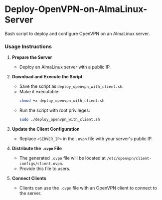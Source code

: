 # Deploy-OpenVPN-on-AlmaLinux-Server
Bash script to deploy and configure OpenVPN on an AlmaLinux server.

### **Usage Instructions**

1. **Prepare the Server**
   - Deploy an AlmaLinux server with a public IP.

2. **Download and Execute the Script**
   - Save the script as `deploy_openvpn_with_client.sh`.
   - Make it executable:
     ```bash
     chmod +x deploy_openvpn_with_client.sh
     ```
   - Run the script with root privileges:
     ```bash
     sudo ./deploy_openvpn_with_client.sh
     ```

3. **Update the Client Configuration**
   - Replace `<SERVER_IP>` in the `.ovpn` file with your server's public IP.

4. **Distribute the `.ovpn` File**
   - The generated `.ovpn` file will be located at `/etc/openvpn/client-configs/client.ovpn`.
   - Provide this file to users.

5. **Connect Clients**
   - Clients can use the `.ovpn` file with an OpenVPN client to connect to the server.
